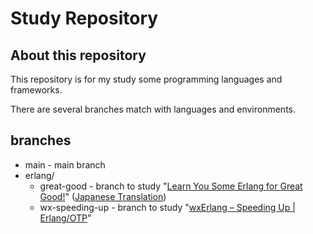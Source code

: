 # Study Repository

## About this repository

This repository is for my study some programming languages and frameworks.

There are several branches match with languages and environments.

## branches

* main - main branch
* erlang/
   * great-good - branch to study "[Learn You Some Erlang for Great Good!](https://learnyousomeerlang.com/)" ([Japanese Translation](https://www.ymotongpoo.com/works/lyse-ja/index.html))
   * wx-speeding-up - branch to study "[wxErlang – Speeding Up | Erlang/OTP](https://arifishaq.wordpress.com/2018/04/15/wxerlang-speeding-up/)"

